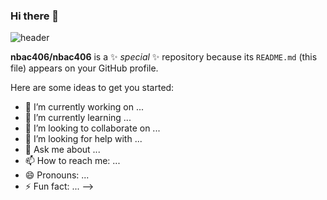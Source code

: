 ### Hi there 👋

![header](https://capsule-render.vercel.app/api?type=cylinder&color=000000&height=150&section=header&text=JB&fontColor=ffffff&fontSize=60&animation=fadeIn&fontAlignY=55)

**nbac406/nbac406** is a ✨ _special_ ✨ repository because its `README.md` (this file) appears on your GitHub profile.

Here are some ideas to get you started:

- 🔭 I’m currently working on ...
- 🌱 I’m currently learning ...
- 👯 I’m looking to collaborate on ...
- 🤔 I’m looking for help with ...
- 💬 Ask me about ...
- 📫 How to reach me: ...
- 😄 Pronouns: ...
- ⚡ Fun fact: ...
-->

